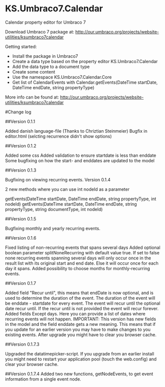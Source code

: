 KS.Umbraco7.Calendar
====================

Calendar property editor for Umbraco 7

Download Umbraco 7 package at: http://our.umbraco.org/projects/website-utilities/ksumbraco7calendar


Getting started:
 - Install the package in Umbraco7
 - Create a data type based on the property editor KS.Umbraco7.Calendar
 - Add the data type to a document type
 - Create some content
 - Use the namespace KS.Umbraco7.Calendar.Core 
 - Get list of CalendarEvents with Calendar.getEvents(DateTime startDate, DateTime endDate, string propertyType)

More info can be found at: http://our.umbraco.org/projects/website-utilities/ksumbraco7calendar

#Change log


##Version 0.1.1

Added danish language-file (Thanks to Chriztian Steinmeier)
Bugfix in editor.html (selcting recurrence didn't show options)

##Version 0.1.2

Added some css
Added validation to ensure startdate is less than enddate
Some bugfixing on how the start- and enddates are updated to the model

##Version 0.1.3

Bugfixing on viewing recurring events.
Version 0.1.4

2 new methods where you can use int nodeId as a parameter

getEvents(DateTime startDate, DateTime endDate, string propertyType, int nodeId)
getEvents(DateTime startDate, DateTime endDate, string propertyType, string documentType, int nodeId)

##Version 0.1.5

Bugfixing monthly and yearly recurring events.

##Version 0.1.6

Fixed listing of non-recurring events that spans several days
Added optional boolean parameter splitNoneRecurring with default value true. If set to false none recurring events spanning several days will only occur once in the result list with its original start and end date. Else it will occur once for each day it spans.
Added possibility to choose months for monthly-recurring events.


##Version 0.1.7

Added field "Recur until", this means that endDate is now optional, and is used to determine the duration of the event. The duration of the event will be enddate - startdate for every event. The event will recur until the optional date recur until. If the recur until is not provided the event will recur forever.
Added fields Except days. Here you can provide a list of dates where recurring events will not happen.
IMPORTANT: This version has new fields in the model and the field enddate gets a new meaning. This means that if you update for an earlier version you may have to make changes to you existing events. After upgrade you might have to clear you browser cache.

##Version 0.1.7.3

Upgraded the datatimepicker-script. If you upgrade from an earlier install you might need to restart your application pool (touch the web.config) and clear your browser cache.

##Version 0.1.7.4
Added two new functions, getNodeEvents, to get event information from a single event node.
